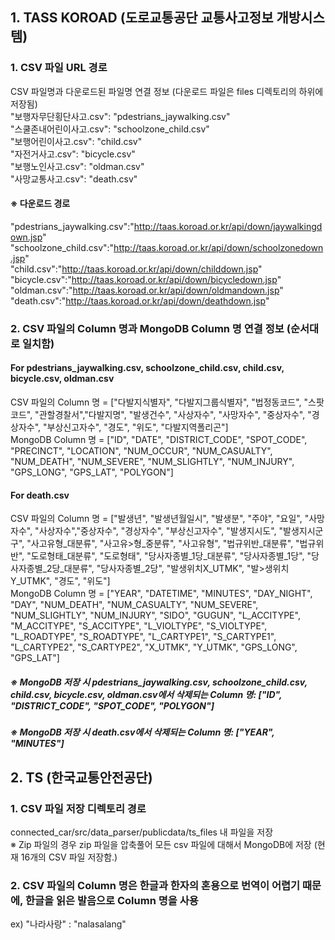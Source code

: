 ## 1. TASS KOROAD (도로교통공단 교통사고정보 개방시스템)  
  
### 1. CSV 파일 URL 경로  
CSV 파일명과 다운로드된 파일명 연결 정보 (다운로드 파일은 files 디렉토리의 하위에 저장됨)  
"보행자무단횡단사고.csv": "pdestrians_jaywalking.csv"  
"스쿨존내어린이사고.csv": "schoolzone_child.csv"  
"보행어린이사고.csv": "child.csv"  
"자전거사고.csv": "bicycle.csv"  
"보행노인사고.csv": "oldman.csv"  
"사망교통사고.csv": "death.csv"  
  
#### ※ 다운로드 경로  
"pdestrians_jaywalking.csv":"http://taas.koroad.or.kr/api/down/jaywalkingdown.jsp"  
"schoolzone_child.csv":"http://taas.koroad.or.kr/api/down/schoolzonedown.jsp"  
"child.csv":"http://taas.koroad.or.kr/api/down/childdown.jsp"  
"bicycle.csv":"http://taas.koroad.or.kr/api/down/bicycledown.jsp"  
"oldman.csv":"http://taas.koroad.or.kr/api/down/oldmandown.jsp"  
"death.csv":"http://taas.koroad.or.kr/api/down/deathdown.jsp"  
  
### 2. CSV 파일의 Column 명과 MongoDB Column 명 연결 정보 (순서대로 일치함) 
#### For pdestrians_jaywalking.csv, schoolzone_child.csv, child.csv, bicycle.csv, oldman.csv  
CSV 파일의 Column 명 = ["다발지식별자", "다발지그룹식별자", "법정동코드", "스팟코드", "관할경찰서","다발지명", "발생건수", "사상자수", "사망자수", "중상자수", "경상자수", "부상신고자수", "경도", "위도", "다발지역폴리곤"]  
MongoDB Column 명 = ["ID", "DATE", "DISTRICT_CODE", "SPOT_CODE", "PRECINCT", "LOCATION", "NUM_OCCUR", "NUM_CASUALTY", "NUM_DEATH", "NUM_SEVERE", "NUM_SLIGHTLY", "NUM_INJURY", "GPS_LONG", "GPS_LAT", "POLYGON"]  
  
#### For death.csv  
CSV 파일의 Column 명 = ["발생년", "발생년월일시", "발생분", "주야", "요일", "사망자수", "사상자수","중상자수", "경상자수", "부상신고자수", "발생지시도", "발생지시군구", "사고유형_대분류", "사고유>형_중분류", "사고유형", "법규위반_대분류", "법규위반", "도로형태_대분류", "도로형태", "당사자종별_1당_대분류", "당사자종별_1당", "당사자종별_2당_대분류", "당사자종별_2당", "발생위치X_UTMK", "발>생위치Y_UTMK", "경도", "위도"]  
MongoDB Column 명 = ["YEAR", "DATETIME", "MINUTES", "DAY_NIGHT", "DAY", "NUM_DEATH", "NUM_CASUALTY", "NUM_SEVERE", "NUM_SLIGHTLY", "NUM_INJURY", "SIDO", "GUGUN", "L_ACCITYPE", "M_ACCITYPE", "S_ACCITYPE", "L_VIOLTYPE", "S_VIOLTYPE", "L_ROADTYPE", "S_ROADTYPE", "L_CARTYPE1", "S_CARTYPE1", "L_CARTYPE2", "S_CARTYPE2", "X_UTMK", "Y_UTMK", "GPS_LONG", "GPS_LAT"]  
  
##### ※ MongoDB 저장 시 pdestrians_jaywalking.csv, schoolzone_child.csv, child.csv, bicycle.csv, oldman.csv에서 삭제되는 Column 명: ["ID", "DISTRICT_CODE", "SPOT_CODE", "POLYGON"]  
##### ※ MongoDB 저장 시 death.csv에서 삭제되는 Column 명: ["YEAR", "MINUTES"]   
  
## 2. TS (한국교통안전공단)  
  
### 1. CSV 파일 저장 디렉토리 경로  
connected_car/src/data_parser/publicdata/ts_files 내 파일을 저장  
※ Zip 파일의 경우 zip 파일을 압축풀어 모든 csv 파일에 대해서 MongoDB에 저장 (현재 16개의 CSV 파일 저장함.) 
  
### 2. CSV 파일의 Column 명은 한글과 한자의 혼용으로 번역이 어렵기 때문에, 한글을 읽은 발음으로 Column 명을 사용  
ex) "나라사랑" : "nalasalang"  

